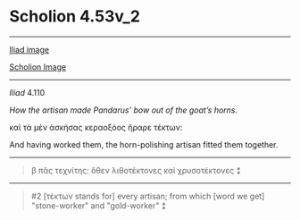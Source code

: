 # Scholion 4.53v_2

---

[Iliad image](http://www.homermultitext.org/ict2/?urn=urn:cite2:hmt:vbbifolio.v1:vb_53v_54r@0.2277,0.3088,0.2303,0.02844)

[Scholion Image](http://www.homermultitext.org/ict2/?urn=urn:cite2:hmt:vbbifolio.v1:vb_53v_54r@0.2454,0.1589,0.2102,0.02183)

---

*Iliad* 4.110

*How the artisan made Pandarus’ bow out of the goat’s horns.*

καὶ τὰ μὲν ἀσκήσας κεραοξόος ἤραρε τέκτων:

And having worked them, the horn-polishing artisan fitted them together.

---

> β πᾶς τεχνίτης: ὅθεν λιθοτέκτονες καὶ χρυσοτέκτονες ⁑

---

>  #2 [τέκτων stands for] every artisan; from which [word we get] "stone-worker" and "gold-worker" ⁑